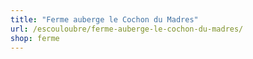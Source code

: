 ```yaml
---
title: "Ferme auberge le Cochon du Madres"
url: /escouloubre/ferme-auberge-le-cochon-du-madres/
shop: ferme
---
```

